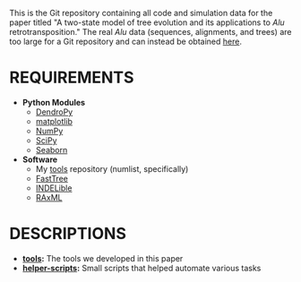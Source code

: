 This is the Git repository containing all code and simulation data for the paper titled "A two-state model of tree evolution and its applications to *Alu* retrotransposition." The real *Alu* data (sequences, alignments, and trees) are too large for a Git repository and can instead be obtained [here](https://doi.org/10.6084/m9.figshare.4615147.v1).

REQUIREMENTS
===
* **Python Modules**
    * [DendroPy](http://www.dendropy.org/)
    * [matplotlib](http://matplotlib.org/)
    * [NumPy](http://www.numpy.org/)
    * [SciPy](https://www.scipy.org/)
    * [Seaborn](http://seaborn.pydata.org/)
* **Software**
    * My [tools](https://github.com/niemasd/tools/) repository (numlist, specifically)
    * [FastTree](http://www.microbesonline.org/fasttree/)
    * [INDELible](http://abacus.gene.ucl.ac.uk/software/indelible/)
    * [RAxML](http://sco.h-its.org/exelixis/web/software/raxml/index.html)

DESCRIPTIONS
===
* **[tools](tools):** The tools we developed in this paper
* **[helper-scripts](helper-scripts):** Small scripts that helped automate various tasks
